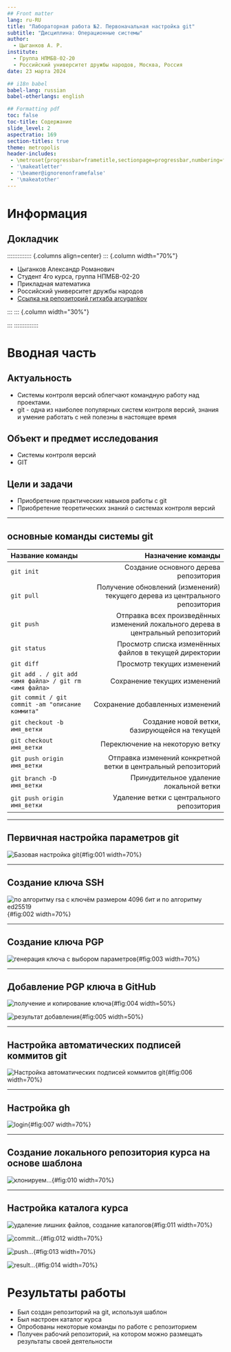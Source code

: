 ```yaml
---
## Front matter
lang: ru-RU
title: "Лабораторная работа №2. Первоначальная настройка git"
subtitle: "Дисциплина: Операционные системы"
author:
  - Цыганков А. Р.
institute:
  - Группа НПМБВ-02-20
  - Российский университет дружбы народов, Москва, Россия
date: 23 марта 2024

## i18n babel
babel-lang: russian
babel-otherlangs: english

## Formatting pdf
toc: false
toc-title: Содержание
slide_level: 2
aspectratio: 169
section-titles: true
theme: metropolis
header-includes:
 - \metroset{progressbar=frametitle,sectionpage=progressbar,numbering=fraction}
 - '\makeatletter'
 - '\beamer@ignorenonframefalse'
 - '\makeatother'
---
```


# Информация

## Докладчик

:::::::::::::: {.columns align=center}
::: {.column width="70%"}

  * Цыганков Александр Романович
  * Студент 4го курса, группа НПМБВ-02-20
  * Прикладная математика
  * Российский университет дружбы народов
  * [Ссылка на репозиторий гитхаба arcygankov](https://github.com/arcygankov/study_2023-2024_os-intro/tree/master)

:::
::: {.column width="30%"}

:::
::::::::::::::

# Вводная часть

## Актуальность

- Системы контроля версий облегчают командную работу над проектами.
- git - одна из наиболее популярных систем контроля версий, знания и умение работать с ней полезны в настоящее время

## Объект и предмет исследования

- Системы контроля версий
- GIT

## Цели и задачи

- Приобретение практических навыков работы с git
- Приобретение теоретических знаний о системах контроля версий

---

## основные команды системы git

| Название команды | Назначение команды                                                                                                          |
|:--------------|----------------------------------------------------------------------------------------------------------------------------:|
| `git init`          | Создание основного дерева репозитория                                                                               |
| `git pull`      | Получение обновлений (изменений) текущего дерева из центрального репозитория     |
| `git push`       | Отправка всех произведённых изменений локального дерева в центральный репозиторий                                           |
| `git status`      | Просмотр списка изменённых файлов в текущей директории |
| `git diff`     | Просмотр текущих изменений                                                                                   |
| `git add . / git add <имя файла> / git rm <имя файла>`      | Сохранение текущих изменений                                                                                   |
| `git commit / git commit -am "описание коммита"`       | Сохранение добавленных изменений                                                                                                            |
| `git checkout -b имя_ветки`       | Создание новой ветки, базирующейся на текущей                                                                                 |
| `git checkout имя_ветки`       | Переключение на некоторую ветку                                                                                 |
| `git push origin имя_ветки`       | Отправка изменений конкретной ветки в центральный репозиторий                                                                                 
| `git branch -D имя_ветки`       | Принудительное удаление локальной ветки                                                                                
| `git push origin имя_ветки`       | Удаление ветки с центрального репозитория                                                                                 |

---
## Первичная настройка параметров git


![Базовая настройка git](image/1.png){#fig:001 width=70%}


---
## Создание ключа SSH

![по алгоритму rsa с ключём размером 4096 бит и по алгоритму ed25519](image/2.png){#fig:002 width=70%}

---
## Создание ключа  PGP

![генерация ключа с выбором параметров](image/3.png){#fig:003 width=70%}

---
## Добавление PGP ключа в GitHub

![получение и копирование ключа](image/4.png){#fig:004 width=50%}

![результат добавления](image/5.png){#fig:005 width=50%}

---
##  Настройка автоматических подписей коммитов git

![Настройка автоматических подписей коммитов git](image/6.png){#fig:006 width=70%}

---
## Настройка gh 

![login](image/7.png){#fig:007 width=70%}

---
## Создание локального репозитория курса на основе шаблона 

![клонируем...](image/11.png){#fig:010 width=70%}

---

## Настройка каталога курса

![удаление лишних файлов, создание каталогов](image/11.png){#fig:011 width=70%}

![commit...](image/12.png){#fig:012 width=70%}

![push...](image/13.png){#fig:013 width=70%}

![result...](image/14.png){#fig:014 width=70%}


# Результаты работы


- Был создан репозиторий на git, используя шаблон
- Был настроен каталог курса
- Опробованы некоторые команды по работе с репозиторием
- Получен рабочий репозиторий, на котором можно размещать результаты своей деятельности